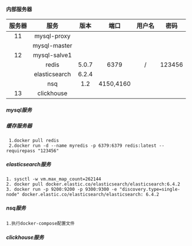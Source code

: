 #### 内部服务器

| 服务器 |     服务      | 版本  |   端口    | 用户名 |  密码  |
| :----: | :-----------: | :---: | :-------: | :----: | :----: |
|   11   |  mysql-proxy  |       |           |        |        |
|        | mysql-master  |       |           |        |        |
|   12   | mysql-salve1  |       |           |        |        |
|        |     redis     | 5.0.7 |   6379    |   /    | 123456 |
|        | elasticsearch | 6.2.4 |           |        |        |
|        |      nsq      |  1.2  | 4150,4160 |        |        |
|   13   |  clickhouse   |       |           |        |        |

##### mysql服务

##### 缓存服务器

```shell
 1.docker pull redis
 2.docker run -d --name myredis -p 6379:6379 redis:latest --requirepass "123456"
```

##### elasticsearch服务

```shell
1. sysctl -w vm.max_map_count=262144
2. docker pull docker.elastic.co/elasticsearch/elasticsearch:6.4.2
3. docker run -p 9200:9200 -p 9300:9300 -e "discovery.type=single-node" docker.elastic.co/elasticsearch/elasticsearch: 6.4.2
```

##### nsq服务

```shell
1.执行docker-compose配置文件
```

##### clickhouse服务

